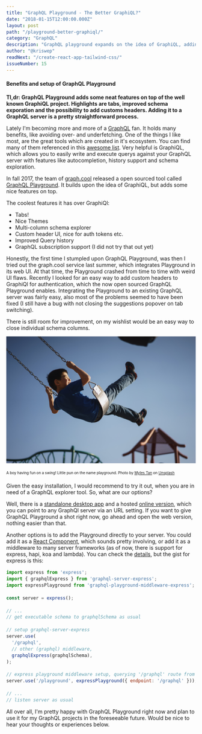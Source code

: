 ```yaml
---
title: "GraphQL Playground - The Better GraphiQL?"
date: "2018-01-15T12:00:00.000Z"
layout: post
path: "/playground-better-graphiql/"
category: "GraphQL"
description: "GraphQL playground expands on the idea of GraphiQL, adding some nice features to provide an even better development experience to the GraphQL world."
author: "@kriswep"
readNext: "/create-react-app-tailwind-css/"
issueNumber: 15
---
```


#### Benefits and setup of GraphQL Playground

**Tl,dr: GraphQL Playground adds some neat features on top of the well known GraphiQL project. Highlights are tabs, improved schema exporation and the possibility to add customs headers. Adding it to a GraphQL server is a pretty straightforward process.**

Lately I'm becoming more and more of a [GraphQL](http://facebook.github.io/graphql/) fan. It holds many benefits, like avoiding over- and underfetching. One of the things I like most, are the great tools which are created in it's ecosystem. You can find many of them referenced in this [awesome list](https://github.com/chentsulin/awesome-graphql). Very helpful is GraphiQL, which allows you to easily write and execute querys against your GraphQL server with features like autocompletion, history support and schema exploration.

In fall 2017, the team of [graph.cool](https://www.graph.cool/) released a open sourced tool called [GraphQL Playground](https://github.com/graphcool/graphql-playground). It builds upon the idea of GraphiQL, but adds some nice features on top.

The coolest features it has over GraphiQl:

* Tabs!
* Nice Themes
* Multi-column schema explorer
* Custom header UI, nice for auth tokens etc.
* Improved Query history
* GraphQL subscription support (I did not try that out yet)

Honestly, the first time I stumpled upon GraphQL Playground, was then I tried out the graph.cool service last summer, which integrates Playground in its web UI. At that time, the Playground crashed from time to time with weird UI flaws. Recently I looked for an easy way to add custom headers to GraphiQl for authentication, which the now open sourced GraphQL Playground enables. Integrating the Playground to an existing GraphQL server was fairly easy, also most of the problems seemed to have been fixed (I still have a bug with not closing the suggestions popover on tab switching).

There is still room for improvement, on my wishlist would be an easy way to close individual schema columns.

![A boy having fun on a swing. The background shows a bright sky and some other kids playground equimpment.](playground.jpg)

<p><sub><sup>A boy having fun on a swing! Little pun on the name playground. Photo by <a href="https://unsplash.com/@mylestan">Myles Tan</a> on <a href="https://unsplash.com/photos/WNAO036c6FM">Unsplash</a></sup></sub></p>

Given the easy installation, I would recommend to try it out, when you are in need of a GraphQL explorer tool. So, what are our options?

Well, there is a [standalone desktop app](https://github.com/graphcool/graphql-playground/releases) and a hosted [online version](https://www.graphqlbin.com/RVIn), which you can point to any GraphQl server via an URL setting. If you want to give GraphQL Playground a shot right now, go ahead and open the web version, nothing easier than that.

Another options is to add the Playground directly to your server. You could add it as a [React Component](https://github.com/graphcool/graphql-playground#as-react-component), which sounds pretty involving, or add it as a middleware to many server frameworks (as of now, there is support for express, hapi, koa and lambda). You can check the [details](https://github.com/graphcool/graphql-playground#as-server-middleware), but the gist for express is this:

```JavaScript
import express from 'express';
import { graphqlExpress } from 'graphql-server-express';
import expressPlayground from 'graphql-playground-middleware-express';

const server = express();

// ...
// get executable schema to graphqlSchema as usual

// setup graphql-server-express
server.use(
  '/graphql',
  // other (graphql) middleware,
  graphqlExpress(graphqlSchema),
);

// express playground middleware setup, querying '/graphql' route from above
server.use('/playground', expressPlayground({ endpoint: '/graphql' }));

// ...
// listen server as usual
```

All over all, I'm pretty happy with GraphQL Playground right now and plan to use it for my GraphQL projects in the foreseeable future. Would be nice to hear your thoughts or experiences below.
